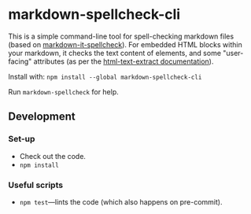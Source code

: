 markdown-spellcheck-cli
=======================

This is a simple command-line tool for spell-checking markdown files (based on [markdown-it-spellcheck](https://github.com/matatk/markdown-it-spellcheck)). For embedded HTML blocks within your markdown, it checks the text content of elements, and some "user-facing" attributes (as per the [html-text-extract documentation](https://github.com/matatk/html-text-extract#html-text-extract)).

Install with: `npm install --global markdown-spellcheck-cli`

Run `markdown-spellcheck` for help.

Development
-----------

### Set-up

* Check out the code.
* `npm install`

### Useful scripts

* `npm test`&mdash;lints the code (which also happens on pre-commit).
